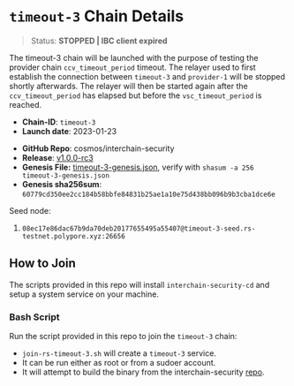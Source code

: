 
# `timeout-3` Chain Details

> Status: **STOPPED | IBC client expired**

The timeout-3 chain will be launched with the purpose of testing the provider chain `ccv_timeout_period` timeout. The relayer used to first establish the connection between `timeout-3` and `provider-1` will be stopped shortly afterwards. The relayer will then be started again after the `ccv_timeout_period` has elapsed but before the `vsc_timeout_period` is reached.

- **Chain-ID**: `timeout-3`
- **Launch date**: 2023-01-23
* **GitHub Repo**: cosmos/interchain-security
* **Release**: [v1.0.0-rc3](https://github.com/cosmos/interchain-security/releases/tag/v1.0.0-rc3)
* **Genesis File:**  [timeout-3-genesis.json](timeout-3-genesis.json), verify with `shasum -a 256 timeout-3-genesis.json`
* **Genesis sha256sum**: `60779cd350ee2cc184b58bbfe84831b25ae1a10e75d438bb096b9b3cba1dce6e`

Seed node:

1. `08ec17e86dac67b9da70deb20177655495a55407@timeout-3-seed.rs-testnet.polypore.xyz:26656`

## How to Join

The scripts provided in this repo will install `interchain-security-cd` and setup a system service on your machine.

### Bash Script

Run the script provided in this repo to join the `timeout-3` chain:
* `join-rs-timeout-3.sh` will create a `timeout-3` service.
* It can be run either as root or from a sudoer account.
* It will attempt to build the binary from the interchain-security [repo](https://github.com/cosmos/interchain-security).